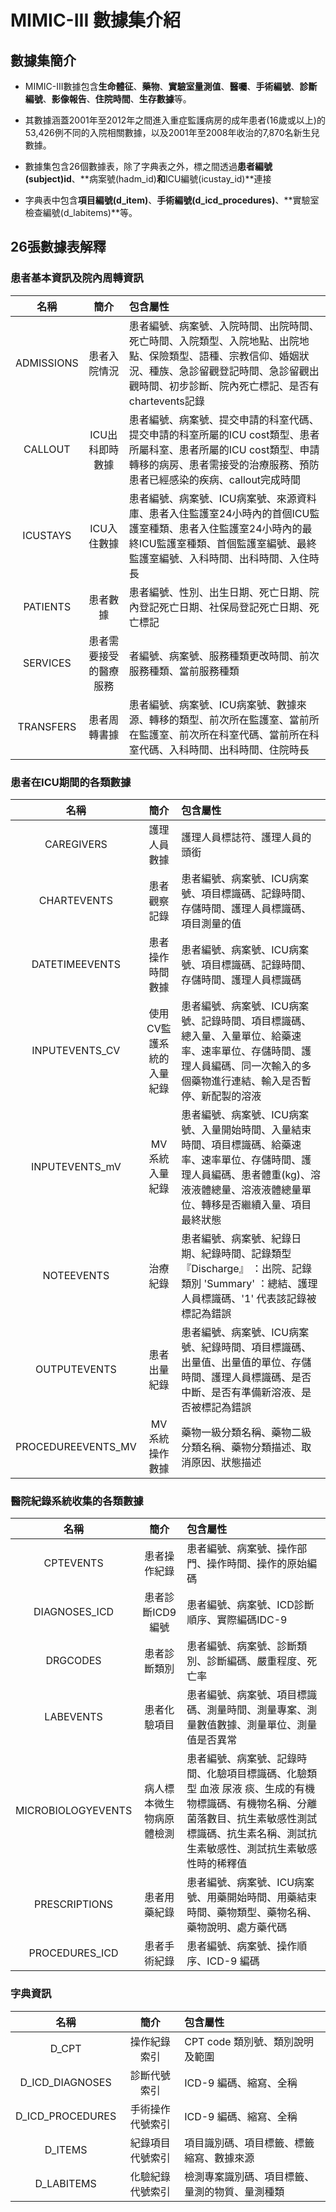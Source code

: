 # MIMIC-III 數據集介紹

## 數據集簡介

* MIMIC-III數據包含**生命體征**、**藥物**、**實驗室量測值**、**醫囑**、**手術編號**、**診斷編號**、**影像報告**、**住院時間**、**生存數據**等。
* 其數據涵蓋2001年至2012年之間進入重症監護病房的成年患者(16歲或以上)的53,426例不同的入院相關數據，以及2001年至2008年收治的7,870名新生兒數據。  
  
* 數據集包含26個數據表，除了字典表之外，標之間透過**患者編號(subject)id**、**病案號(hadm_id)**和**ICU編號(icustay_id)**連接
* 字典表中包含**項目編號(d_item)**、**手術編號(d_icd_procedures)**、**實驗室檢查編號(d_labitems)**等。

## 26張數據表解釋

### 患者基本資訊及院內周轉資訊

| 名稱 | 簡介 | 包含屬性 |
| :-: | :-: | :- |
| ADMISSIONS | 患者入院情況 | 患者編號、病案號、入院時間、出院時間、死亡時間、入院類型、入院地點、出院地點、保險類型、語種、宗教信仰、婚姻狀況、種族、急診留觀登記時間、急診留觀出觀時間、初步診斷、院內死亡標記、是否有chartevents記錄 |
| CALLOUT | ICU出科即時數據 | 患者編號、病案號、提交申請的科室代碼、提交申請的科室所屬的ICU cost類型、患者所屬科室、患者所屬的ICU cost類型、申請轉移的病房、患者需接受的治療服務、預防患者已經感染的疾病、callout完成時間 |
| ICUSTAYS | ICU入住數據 | 患者編號、病案號、ICU病案號、來源資料庫、患者入住監護室24小時內的首個ICU監護室種類、患者入住監護室24小時內的最終ICU監護室種類、首個監護室編號、最終監護室編號、入科時間、出科時間、入住時長  |
| PATIENTS | 患者數據 | 患者編號、性別、出生日期、死亡日期、院內登記死亡日期、社保局登記死亡日期、死亡標記 |
| SERVICES | 患者需要接受的醫療服務 | 者編號、病案號、服務種類更改時間、前次服務種類、當前服務種類 |
| TRANSFERS | 患者周轉書據 | 患者編號、病案號、ICU病案號、數據來源、轉移的類型、前次所在監護室、當前所在監護室、前次所在科室代碼、當前所在科室代碼、入科時間、出科時間、住院時長 |  

### 患者在ICU期間的各類數據

| 名稱 | 簡介 | 包含屬性 |
| :-: | :-: | :- |
| CAREGIVERS | 護理人員數據 | 護理人員標誌符、護理人員的頭銜 |
| CHARTEVENTS | 患者觀察記錄 | 患者編號、病案號、ICU病案號、項目標識碼、記錄時間、存儲時間、護理人員標識碼、項目測量的值 |
| DATETIMEEVENTS | 患者操作時間數據 | 患者編號、病案號、ICU病案號、項目標識碼、記錄時間、存儲時間、護理人員標識碼 |
| INPUTEVENTS_CV | 使用CV監護系統的入量紀錄 | 患者編號、病案號、ICU病案號、記錄時間、項目標識碼、總入量、入量單位、給藥速率、速率單位、存儲時間、護理人員編碼、同一次輸入的多個藥物進行連結、輸入是否暫停、新配製的溶液 |
| INPUTEVENTS_mV | MV系統入量紀錄 | 患者編號、病案號、ICU病案號、入量開始時間、入量結束時間、項目標識碼、給藥速率、速率單位、存儲時間、護理人員編碼、患者體重(kg)、溶液液體總量、溶液液體總量單位、轉移是否繼續入量、項目最終狀態 |
| NOTEEVENTS | 治療紀錄 | 患者編號、病案號、紀錄日期、紀錄時間、記錄類型 『Discharge』 ：出院、記錄類別 'Summary' ：總結、護理人員標識碼、'1' 代表該記錄被標記為錯誤 |
| OUTPUTEVENTS | 患者出量紀錄 | 患者編號、病案號、ICU病案號、紀錄時間、項目標識碼、出量值、出量值的單位、存儲時間、護理人員標識碼、是否中斷、是否有準備新溶液、是否被標記為錯誤 |
| PROCEDUREEVENTS_MV | MV系統操作數據 | 藥物一級分類名稱、藥物二級分類名稱、藥物分類描述、取消原因、狀態描述 |  

### 醫院紀錄系統收集的各類數據

| 名稱 | 簡介 | 包含屬性 |
| :-: | :-: | :- |
| CPTEVENTS | 患者操作紀錄 | 患者編號、病案號、操作部門、操作時間、操作的原始編碼 |
| DIAGNOSES_ICD | 患者診斷ICD9編號 | 患者編號、病案號、ICD診斷順序、實際編碼IDC-9 |
| DRGCODES | 患者診斷類別 | 患者編號、病案號、診斷類別、診斷編碼、嚴重程度、死亡率 |
| LABEVENTS | 患者化驗項目 | 患者編號、病案號、項目標識碼、測量時間、測量專案、測量數值數據、測量單位、測量值是否異常 |
| MICROBIOLOGYEVENTS | 病人標本微生物病原體檢測 | 患者編號、病案號、記錄時間、化驗項目標識碼、化驗類型 血液 尿液 痰、生成的有機物標識碼、有機物名稱、分離菌落數目、抗生素敏感性測試標識碼、抗生素名稱、測試抗生素敏感性、測試抗生素敏感性時的稀釋值 |
| PRESCRIPTIONS | 患者用藥紀錄 | 患者編號、病案號、ICU病案號、用藥開始時間、用藥結束時間、藥物類型、藥物名稱、藥物說明、處方藥代碼 |
| PROCEDURES_ICD | 患者手術紀錄 | 患者編號、病案號、操作順序、ICD-9 編碼 |  

### 字典資訊

| 名稱 | 簡介 | 包含屬性 |
| :-: | :-: | :- |
| D_CPT | 操作紀錄索引 | CPT code 類別號、類別說明及範圍 |
| D_ICD_DIAGNOSES | 診斷代號索引 | ICD-9 編碼、縮寫、全稱 |
| D_ICD_PROCEDURES | 手術操作代號索引 | ICD-9 編碼、縮寫、全稱 |
| D_ITEMS | 紀錄項目代號索引 | 項目識別碼、項目標籤、標籤縮寫、數據來源 |
| D_LABITEMS | 化驗紀錄代號索引 | 檢測專案識別碼、項目標籤、量測的物質、量測種類 |

